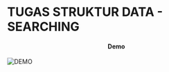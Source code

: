 # TUGAS STRUKTUR DATA - SEARCHING
<div align="center">
<h4>Demo</h4>
</div>

![DEMO](/ignore-this/demo.gif)
